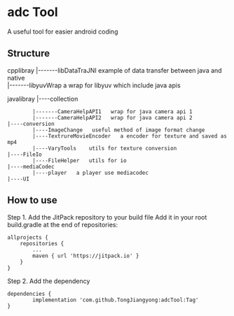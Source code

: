 adc Tool
=======
A useful tool for easier android coding

Structure
----------------

cpplibray
    |-------libDataTraJNI    example of data transfer between java and native       
    |-------libyuvWrap       a wrap for libyuv which include java apis   

javalibray
    |----collection
	
			|-------CameraHelpAPI1   wrap for java camera api 1
			|-------CameraHelpAPI2   wrap for java camera api 2
    |----conversion
			|----ImageChange   useful method of image format change 
			|----TextrureMovieEncoder   a encoder for texture and saved as mp4
			|----VaryTools    utils for texture conversion
    |----FileIo
			|----FileHelper	  utils for io
    |----mediaCodec
			|----player   a player use mediacodec  
    |----UI			



How to use
----------------
Step 1. Add the JitPack repository to your build file
Add it in your root build.gradle at the end of repositories:

	allprojects {
		repositories {
			...
			maven { url 'https://jitpack.io' }
		}
	}
Step 2. Add the dependency

	dependencies {
	        implementation 'com.github.TongJiangyong:adcTool:Tag'
	}
